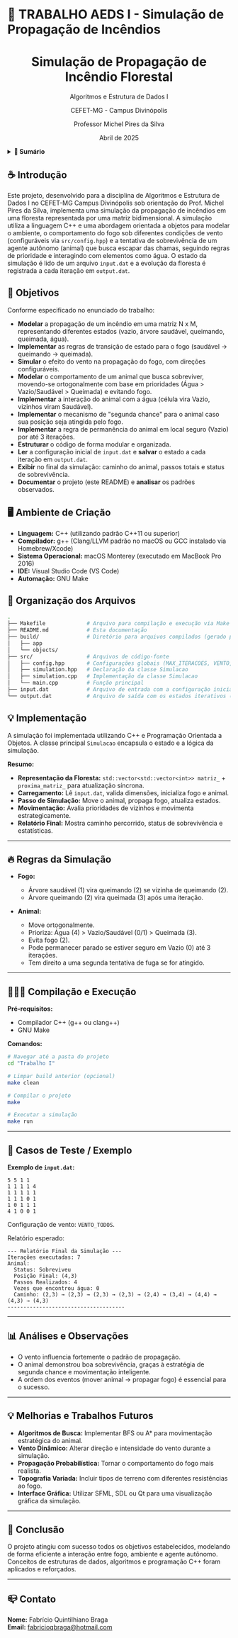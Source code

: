 # 📄 TRABALHO AEDS I - Simulação de Propagação de Incêndios

<h1 align='center'>
   Simulação de Propagação de Incêndio Florestal 
</h1>

<div align='center'>

  Algoritmos e Estrutura de Dados I
 
  CEFET-MG - Campus Divinópolis 
 
  Professor Michel Pires da Silva

  Abril de 2025   
</div>

<details>
  <summary><b>📑 Sumário</b></summary>
  <ol>
    <li><a href="#-introdução">Introdução</a></li>
    <li><a href="#-objetivos">Objetivos</a></li>
    <li><a href="#-ambiente-de-criação">Ambiente de Criação</a></li>
    <li><a href="#-organização-dos-arquivos">Organização dos Arquivos</a></li>
    <li><a href="#-implementação">Implementação</a></li>
    <li><a href="#-regras-da-simulação">Regras da Simulação</a></li>
    <li><a href="#-compilação-e-execução">Compilação e Execução</a></li>
    <li><a href="#-casos-de-teste--exemplo">Casos de Teste / Exemplo</a></li>
    <li><a href="#-análises-e-observações">Análises e Observações</a></li>
    <li><a href="#-melhorias-e-trabalhos-futuros">Melhorias e Trabalhos Futuros</a></li>
    <li><a href="#-conclusão">Conclusão</a></li>
    <li><a href="#-contato">Contato</a></li>
  </ol>
</details>

## ☕ Introdução

Este projeto, desenvolvido para a disciplina de Algoritmos e Estrutura de Dados I no CEFET-MG Campus Divinópolis sob orientação do Prof. Michel Pires da Silva, implementa uma simulação da propagação de incêndios em uma floresta representada por uma matriz bidimensional. A simulação utiliza a linguagem C++ e uma abordagem orientada a objetos para modelar o ambiente, o comportamento do fogo sob diferentes condições de vento (configuráveis via `src/config.hpp`) e a tentativa de sobrevivência de um agente autônomo (animal) que busca escapar das chamas, seguindo regras de prioridade e interagindo com elementos como água. O estado da simulação é lido de um arquivo `input.dat` e a evolução da floresta é registrada a cada iteração em `output.dat`.

## 🎯 Objetivos

Conforme especificado no enunciado do trabalho:

- **Modelar** a propagação de um incêndio em uma matriz N x M, representando diferentes estados (vazio, árvore saudável, queimando, queimada, água).
- **Implementar** as regras de transição de estado para o fogo (saudável -> queimando -> queimada).
- **Simular** o efeito do vento na propagação do fogo, com direções configuráveis.
- **Modelar** o comportamento de um animal que busca sobreviver, movendo-se ortogonalmente com base em prioridades (Água > Vazio/Saudável > Queimada) e evitando fogo.
- **Implementar** a interação do animal com a água (célula vira Vazio, vizinhos viram Saudável).
- **Implementar** o mecanismo de "segunda chance" para o animal caso sua posição seja atingida pelo fogo.
- **Implementar** a regra de permanência do animal em local seguro (Vazio) por até 3 iterações.
- **Estruturar** o código de forma modular e organizada.
- **Ler** a configuração inicial de `input.dat` e **salvar** o estado a cada iteração em `output.dat`.
- **Exibir** no final da simulação: caminho do animal, passos totais e status de sobrevivência.
- **Documentar** o projeto (este README) e **analisar** os padrões observados.

## 🖥️ Ambiente de Criação

- **Linguagem:** C++ (utilizando padrão C++11 ou superior)
- **Compilador:** g++ (Clang/LLVM padrão no macOS ou GCC instalado via Homebrew/Xcode)
- **Sistema Operacional:** macOS Monterey (executado em MacBook Pro 2016)
- **IDE:** Visual Studio Code (VS Code)
- **Automação:** GNU Make

## 📂 Organização dos Arquivos

```bash
.
├── Makefile             # Arquivo para compilação e execução via Make
├── README.md            # Esta documentação
├── build/               # Diretório para arquivos compilados (gerado pelo Make)
│   ├── app
│   └── objects/
├── src/                 # Arquivos de código-fonte
│   ├── config.hpp       # Configurações globais (MAX_ITERACOES, VENTO, etc.)
│   ├── simulation.hpp   # Declaração da classe Simulacao
│   ├── simulation.cpp   # Implementação da classe Simulacao
│   └── main.cpp         # Função principal
├── input.dat            # Arquivo de entrada com a configuração inicial
└── output.dat           # Arquivo de saída com os estados iterativos (gerado)
```

## 💡 Implementação

A simulação foi implementada utilizando C++ e Programação Orientada a Objetos. A classe principal `Simulacao` encapsula o estado e a lógica da simulação.

**Resumo:**

- **Representação da Floresta:** `std::vector<std::vector<int>> matriz_` + `proxima_matriz_` para atualização síncrona.
- **Carregamento:** Lê `input.dat`, valida dimensões, inicializa fogo e animal.
- **Passo de Simulação:** Move o animal, propaga fogo, atualiza estados.
- **Movimentação:** Avalia prioridades de vizinhos e movimenta estrategicamente.
- **Relatório Final:** Mostra caminho percorrido, status de sobrevivência e estatísticas.

---

## 🔥 Regras da Simulação

- **Fogo:**
  - Árvore saudável (1) vira queimando (2) se vizinha de queimando (2).
  - Árvore queimando (2) vira queimada (3) após uma iteração.

- **Animal:**
  - Move ortogonalmente.
  - Prioriza: Água (4) > Vazio/Saudável (0/1) > Queimada (3).
  - Evita fogo (2).
  - Pode permanecer parado se estiver seguro em Vazio (0) até 3 iterações.
  - Tem direito a uma segunda tentativa de fuga se for atingido.

---

## 👨🏻‍💻 Compilação e Execução

**Pré-requisitos:**
- Compilador C++ (g++ ou clang++)
- GNU Make

**Comandos:**

```bash
# Navegar até a pasta do projeto
cd "Trabalho I"

# Limpar build anterior (opcional)
make clean

# Compilar o projeto
make

# Executar a simulação
make run
```

---

## 🧪 Casos de Teste / Exemplo

**Exemplo de `input.dat`:**

```
5 5 1 1
1 1 1 1 4
1 1 1 1 1
1 1 1 0 1
1 0 1 1 1
4 1 0 0 1
```

Configuração de vento: `VENTO_TODOS`.

Relatório esperado:

```
--- Relatório Final da Simulação ---
Iterações executadas: 7
Animal:
  Status: Sobreviveu
  Posição Final: (4,3)
  Passos Realizados: 4
  Vezes que encontrou água: 0
  Caminho: (2,3) → (2,3) → (2,3) → (2,3) → (2,4) → (3,4) → (4,4) → (4,3) → (4,3)
-------------------------------------
```

---

## 📊 Análises e Observações

- O vento influencia fortemente o padrão de propagação.
- O animal demonstrou boa sobrevivência, graças à estratégia de segunda chance e movimentação inteligente.
- A ordem dos eventos (mover animal → propagar fogo) é essencial para o sucesso.

---

## 💡 Melhorias e Trabalhos Futuros

- **Algoritmos de Busca:** Implementar BFS ou A* para movimentação estratégica do animal.
- **Vento Dinâmico:** Alterar direção e intensidade do vento durante a simulação.
- **Propagação Probabilística:** Tornar o comportamento do fogo mais realista.
- **Topografia Variada:** Incluir tipos de terreno com diferentes resistências ao fogo.
- **Interface Gráfica:** Utilizar SFML, SDL ou Qt para uma visualização gráfica da simulação.

---

## 🏁 Conclusão

O projeto atingiu com sucesso todos os objetivos estabelecidos, modelando de forma eficiente a interação entre fogo, ambiente e agente autônomo. Conceitos de estruturas de dados, algoritmos e programação C++ foram aplicados e reforçados.

---

## 📪 Contato

**Nome:** Fabrício Quintilhiano Braga  
**Email:** [fabricioqbraga@hotmail.com](mailto:fabricioqbraga@hotmail.com)
